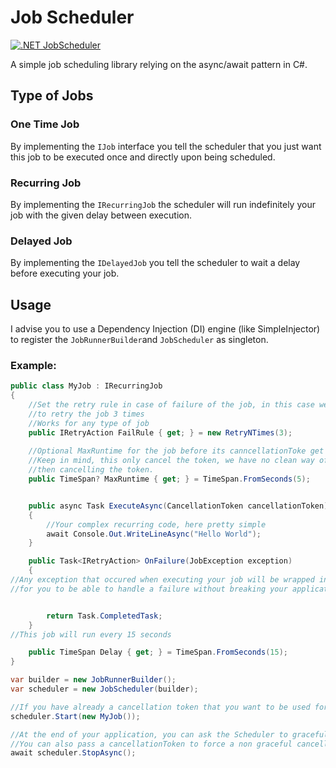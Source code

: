 ﻿# Job Scheduler

[![.NET JobScheduler](https://github.com/Belphemur/Spotitoast/actions/workflows/dotnet-jobscheduler.yml/badge.svg)](https://github.com/Belphemur/Spotitoast/actions/workflows/dotnet-jobscheduler.yml)

A simple job scheduling library relying on the async/await pattern in C#.

## Type of Jobs

### One Time Job

By implementing the `IJob` interface you tell the scheduler that you just want this job to be executed once and directly
upon being scheduled.

### Recurring Job

By implementing the `IRecurringJob` the scheduler will run indefinitely your job with the given delay between execution.

### Delayed Job

By implementing the `IDelayedJob` you tell the scheduler to wait a delay before executing your job.

## Usage

I advise you to use a Dependency Injection (DI) engine (like SimpleInjector) to register the `JobRunnerBuilder`and `JobScheduler` as singleton.

### Example:

```c#
public class MyJob : IRecurringJob
{
    //Set the retry rule in case of failure of the job, in this case we want
    //to retry the job 3 times
    //Works for any type of job
    public IRetryAction FailRule { get; } = new RetryNTimes(3);
   
    //Optional MaxRuntime for the job before its canncellationToke get cancelled
    //Keep in mind, this only cancel the token, we have no clean way of stopping a running task
    //then cancelling the token.
    public TimeSpan? MaxRuntime { get; } = TimeSpan.FromSeconds(5);


    public async Task ExecuteAsync(CancellationToken cancellationToken)
    {
        //Your complex recurring code, here pretty simple
        await Console.Out.WriteLineAsync("Hello World");
    }

    public Task<IRetryAction> OnFailure(JobException exception)
    {
//Any exception that occured when executing your job will be wrapped in a JobException, check the InnerException
//for you to be able to handle a failure without breaking your application neither needed a try/catch in ExecuteAsync


        return Task.CompletedTask;
    }
//This job will run every 15 seconds

    public TimeSpan Delay { get; } = TimeSpan.FromSeconds(15);
}

var builder = new JobRunnerBuilder();
var scheduler = new JobScheduler(builder);

//If you have already a cancellation token that you want to be used for stopping your job, you can pass it as second param
scheduler.Start(new MyJob());

//At the end of your application, you can ask the Scheduler to gracefully stop the running jobs and wait for them to stop.
//You can also pass a cancellationToken to force a non graceful cancellation of the jobs.
await scheduler.StopAsync();
```